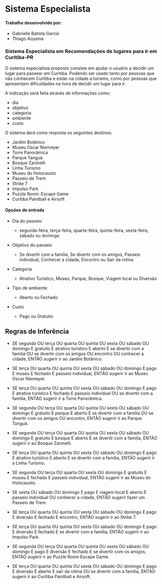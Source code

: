 # Sistema Especialista

#### Trabalho desenvolvido por:
- Gabrielle Batista Garcia
- Thiago Aoyama

### Sistema Especialista em Recomendações de lugares para ir em Curitiba-PR

O sistema especialista proposto consiste em ajudar o usuário a decidir um lugar para passear em Curitiba. Podendo ser usado tanto por pessoas que não conhecem Curitiba e estão na cidade a turismo, como por pessoas que apresentam dificuldades na hora de decidir um lugar para ir. 

A indicação será feita através de informações como:
- dia
- objetivo
- categoria
- ambiente
- custo

O sistema dará como resposta os seguintes destinos: 
-	Jardim Botânico
-	Museu Oscar Niemeyer
-	Torre Panorâmica 
-	Parque Tanguá
-	Bosque Zaninelli
-	Linha Turismo
-	Museu do Holocausto 
-	Passeio de Trem
-	Strike 7
-	Impulso Park
-	Puzzle Room: Escape Game
-	Curitiba Paintball e Airsoft 

#### Opções de entrada

- Dia do passeio
  - segunda-feira, terça-feira, quarta-feira, quinta-feira, sexta-feira, sábado ou domingo

- Objetivo do passeio
  - Se divertir com a família, Se divertir com os amigos, Passeio individual, Conhecer a cidade, Encontro ou Sair da rotina

- Categoria
  - Atrativo Turístico, Museu, Parque, Bosque, Viagem local ou Diversão

- Tipo de ambiente
  - Aberto ou Fechado

- Custo
  - Pago ou Gratuito

## Regras de Inferência

- SE segunda OU terça OU quarta OU quinta OU sexta OU sábado OU domingo E gratuito E atrativo turístico E aberto E se divertir com a família OU se divertir com os amigos OU encontro OU conhecer a cidade, ENTÃO sugerir ir ao Jardim Botânico.

- SE terça OU quarta OU quinta OU sexta OU sábado OU domingo E pago E museu E fechado E passeio individual, ENTÃO sugerir ir ao Museu Oscar Niemeyer.

- SE terça OU quarta OU quinta OU sexta OU sábado OU domingo E pago E atrativo turístico E fechado E passeio individual OU se divertir com a família, ENTÃO sugerir ir a Torre Panorâmica. 

- SE segunda OU terça OU quarta OU quinta OU sexta OU sábado OU domingo E gratuito E parque E aberto E se divertir com a família OU se divertir com os amigos OU encontro, ENTÃO sugerir ir ao Parque Tanguá.

- SE segunda OU terça OU quarta OU quinta OU sexta OU sábado OU domingo E gratuito E bosque E aberto E se divertir com a família, ENTÃO sugerir ir ao Bosque Zaninelli.

- SE terça OU quarta OU quinta OU sexta OU sábado OU domingo E pago E atrativo turístico E aberto E se divertir com a família, ENTÃO sugerir ir a Linha Turismo.

- SE segunda OU terça OU quarta OU sexta OU domingo E gratuito E museu E fechado E passeio individual, ENTÃO sugerir ir ao Museu do Holocausto.

- SE sexta OU sábado OU domingo E pago E viagem local E aberto E passeio individual OU conhecer a cidade, ENTÃO sugerir fazer um Passeio de Trem.

- SE terça OU quarta OU quinta OU sexta OU sábado OU domingo E pago E diversão E fechado E encontro, ENTÃO sugerir ir ao Strike 7.

- SE terça OU quarta OU quinta OU sexta OU sábado OU domingo E pago E diversão E fechado E se divertir com a família, ENTÃO sugerir ir ao Impulso Park.

- SE segunda OU terça OU quarta OU quinta OU sexta OU sábado OU domingo E pago E diversão E fechado E se divertir com os amigos, ENTÃO sugerir ir ao Puzzle Room Escape Game.

- SE terça OU quarta OU quinta OU sexta OU sábado OU domingo E pago E diversão E aberto E sair da rotina OU se divertir com a família, ENTÃO sugerir ir ao Curitiba Paintball e Airsoft.